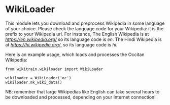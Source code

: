 # WikiLoader

This module lets you download and preprocess Wikipedia in some language of your choice. Please check the language code for your Wikipedia: it is the prefix to your Wikipedia url. For instance, The English Wikipedia is at *https://en.wikipedia.org/* so its language code is *en*. The Hindi Wikipedia is at *https://hi.wikipedia.org/*, so its language code is *hi*.


Here is an example usage, which loads and processes the Occitan Wikipedia:

```
from wikitrain.wikiloader import WikiLoader

wikiloader = WikiLoader('oc')
wikiloader.mk_wiki_data()
```

NB: remember that large Wikipedias like English can take several hours to be downloaded and processed, depending on your Internet connection!
